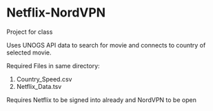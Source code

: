 # Netflix-NordVPN

Project for class

Uses UNOGS API data to search for movie and connects to country of selected movie. 


Required Files in same directory:
1. Country_Speed.csv
2. Netflix_Data.tsv

Requires Netflix to be signed into already and NordVPN to be open
